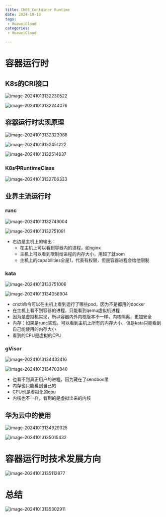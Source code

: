 ```yaml
---
title: Ch05_Container Runtime
date: 2024-10-10
tags:
 - HuaweiCloud
categories:
 - HuaweiCloud

---
```




# 容器运行时

## K8s的CRI接口

![image-20241013132230522](https://markdown-1301334775.cos.eu-frankfurt.myqcloud.com/image-20241013132230522.png)

![image-20241013132244076](https://markdown-1301334775.cos.eu-frankfurt.myqcloud.com/image-20241013132244076.png)



## 容器运行时实现原理

![image-20241013132323988](https://markdown-1301334775.cos.eu-frankfurt.myqcloud.com/image-20241013132323988.png)

![image-20241013132451222](https://markdown-1301334775.cos.eu-frankfurt.myqcloud.com/image-20241013132451222.png)

![image-20241013132514637](https://markdown-1301334775.cos.eu-frankfurt.myqcloud.com/image-20241013132514637.png)



### K8s中RuntimeClass

![image-20241013132706333](https://markdown-1301334775.cos.eu-frankfurt.myqcloud.com/image-20241013132706333.png)



## 业界主流运行时

### runc

![image-20241013132743004](https://markdown-1301334775.cos.eu-frankfurt.myqcloud.com/image-20241013132743004.png)

![image-20241013132751091](https://markdown-1301334775.cos.eu-frankfurt.myqcloud.com/image-20241013132751091.png)

+ 右边是主机上的输出：
  + 在主机上可以看到容器内的进程，如nginx
  + 主机上可以看到限制给进程的内存大小，用超了就oom
  + 主机上的capabilities全是1，代表有权限，但是容器进程会给他限制



### kata

![image-20241013133751006](https://markdown-1301334775.cos.eu-frankfurt.myqcloud.com/image-20241013133751006.png)

![image-20241013134058904](https://markdown-1301334775.cos.eu-frankfurt.myqcloud.com/image-20241013134058904.png)

+ crictl命令可以在主机上看到运行了哪些pod，因为不是都用的docker
+ 在主机上看不到容器的进程，只能看到qemu虚拟机进程
+ 因为是虚拟机实现，所以容器内外内核版本不一样，内核隔离，更加安全
+ 内存：如果是runc实现，可以看到主机上所有的内存大小，但是kata只能看到自己能使用的内存大小
+ 看到的CPU是虚拟的CPU



### gVisor

![image-20241013134432416](https://markdown-1301334775.cos.eu-frankfurt.myqcloud.com/image-20241013134432416.png)

![image-20241013134703840](https://markdown-1301334775.cos.eu-frankfurt.myqcloud.com/image-20241013134703840.png)

+ 也看不到真正用户的进程，因为藏在了sendbox里
+ 内存也只能看到自己的
+ CPU也是虚拟化的cpu
+ 内核也不一样，看到的是虚拟出来的内核





## 华为云中的使用

![image-20241013134929325](https://markdown-1301334775.cos.eu-frankfurt.myqcloud.com/image-20241013134929325.png)

![image-20241013135015432](https://markdown-1301334775.cos.eu-frankfurt.myqcloud.com/image-20241013135015432.png)



# 容器运行时技术发展方向

![image-20241013135112877](https://markdown-1301334775.cos.eu-frankfurt.myqcloud.com/image-20241013135112877.png)

# 总结

![image-20241013135302911](https://markdown-1301334775.cos.eu-frankfurt.myqcloud.com/image-20241013135302911.png)






